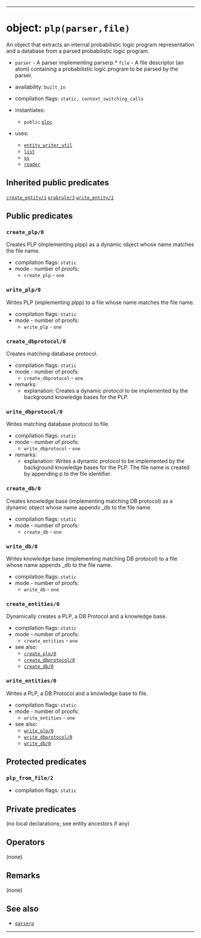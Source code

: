 
-------------------------------------------------------------------------------
# object: `plp(parser,file)`

An object that extracts an internal probabilistic logic program representation and a database from a parsed probabilistic logic program.

* `parser` - A parser implementing parserp.* `file` - A file descriptor (an atom) containing a probabilistic logic program to be parsed by the parser.

* availability: `built_in`

* compilation flags: `static, context_switching_calls`

* instantiates:
  * `public` [`plpc`](plpc_0.md)
* uses:
  * [`entity_writer_util`](entity_writer_util_0.md)
  * [`list`](list_0.md)
  * [`os`](os_0.md)
  * [`reader`](reader_0.md)

## Inherited public predicates

[`create_entity/1`](writerp_0.md)  [`probrule/3`](plpp_0.md)  [`write_entity/1`](writerp_0.md)  

## Public predicates

### <a name="create_plp/0"></a>`create_plp/0`

Creates PLP (implementing plpp) as a dynamic object whose name matches the file name.

* compilation flags: `static`
* mode - number of proofs:
  * `create_plp` - `one`

### <a name="write_plp/0"></a>`write_plp/0`

Writes PLP (implementing plpp) to a file whose name matches the file name.

* compilation flags: `static`
* mode - number of proofs:
  * `write_plp` - `one`

### <a name="create_dbprotocol/0"></a>`create_dbprotocol/0`

Creates matching database protocol.

* compilation flags: `static`
* mode - number of proofs:
  * `create_dbprotocol` - `one`
* remarks:
  * explanation: Creates a dynamic protocol to be implemented by the background knowledge bases for the PLP.

### <a name="write_dbprotocol/0"></a>`write_dbprotocol/0`

Writes matching database protocol to file.

* compilation flags: `static`
* mode - number of proofs:
  * `write_dbprotocol` - `one`
* remarks:
  * explanation: Writes a dynamic protocol to be implemented by the background knowledge bases for the PLP. The file name is created by appending p to the file identifier.

### <a name="create_db/0"></a>`create_db/0`

Creates knowledge base (implementing matching DB protocol) as a dynamic object whose name appends _db to the file name.

* compilation flags: `static`
* mode - number of proofs:
  * `create_db` - `one`

### <a name="write_db/0"></a>`write_db/0`

Writes knowledge base (implementing matching DB protocol) to a file whose name appends _db to the file name.

* compilation flags: `static`
* mode - number of proofs:
  * `write_db` - `one`

### <a name="create_entities/0"></a>`create_entities/0`

Dynamically creates a PLP, a DB Protocol and a knowledge base.

* compilation flags: `static`
* mode - number of proofs:
  * `create_entities` - `one`
* see also:
  * [`create_plp/0`](#create_plp/0)
  * [`create_dbprotocol/0`](#create_dbprotocol/0)
  * [`create_db/0`](#create_db/0)

### <a name="write_entities/0"></a>`write_entities/0`

Writes  a PLP, a DB Protocol and a knowledge base to file.

* compilation flags: `static`
* mode - number of proofs:
  * `write_entities` - `one`
* see also:
  * [`write_plp/0`](#write_plp/0)
  * [`write_dbprotocol/0`](#write_dbprotocol/0)
  * [`write_db/0`](#write_db/0)

## Protected predicates

### <a name="plp_from_file/2"></a>`plp_from_file/2`
* compilation flags: `static`

## Private predicates

(no local declarations; see entity ancestors if any)

## Operators

(none)

## Remarks

(none)

## See also

* [`parserp`](parserp_0.md)

-------------------------------------------------------------------------------
